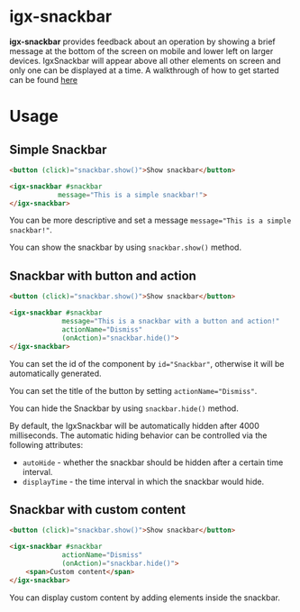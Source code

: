 # igx-snackbar

**igx-snackbar** provides feedback about an operation by showing a brief message at the bottom of the screen on mobile and lower left on larger devices. IgxSnackbar will appear above all other elements on screen and only one can be displayed at a time.
A walkthrough of how to get started can be found [here](https://www.infragistics.com/products/ignite-ui-angular/angular/components/snackbar)

# Usage

## Simple Snackbar

```html
<button (click)="snackbar.show()">Show snackbar</button>

<igx-snackbar #snackbar
            message="This is a simple snackbar!">
</igx-snackbar>
```

You can be more descriptive and set a message `message="This is a simple snackbar!"`.

You can show the snackbar by using `snackbar.show()` method.


## Snackbar with button and action

```html
<button (click)="snackbar.show()">Show snackbar</button>

<igx-snackbar #snackbar
             message="This is a snackbar with a button and action!"
             actionName="Dismiss"
             (onAction)="snackbar.hide()">
</igx-snackbar>
```
You can set the id of the component by `id="Snackbar"`, otherwise it will be automatically generated.

You can set the title of the button by setting `actionName="Dismiss"`.

You can hide the Snackbar by using `snackbar.hide()` method.

By default, the IgxSnackbar will be automatically hidden after 4000 milliseconds. The automatic hiding behavior can be controlled via the following attributes:
 - `autoHide` - whether the snackbar should be hidden after a certain time interval.
 - `displayTime` - the time interval in which the snackbar would hide.


## Snackbar with custom content

```html
<button (click)="snackbar.show()">Show snackbar</button>

<igx-snackbar #snackbar
             actionName="Dismiss"
             (onAction)="snackbar.hide()">
    <span>Custom content</span>
</igx-snackbar>
```
You can display custom content by adding elements inside the snackbar.
